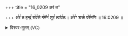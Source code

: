 +++
title = "16_0209 अरं त"

+++
अ꣡रं꣢ त इन्द्र꣣ श्र꣡व꣢से ग꣣मे꣡म꣢ शूर꣣ त्वा꣡व꣢तः। अ꣡र꣢ꣳ शक्र꣣ प꣡रे꣢मणि ॥ 16:0209 ॥

<details><summary>विस्वर-मूलम् (VC)</summary>

अरं त इन्द्र श्रवसे गमेम शूर त्वावतः । अरꣳ शक्र परेमणि ॥२०९
</details>